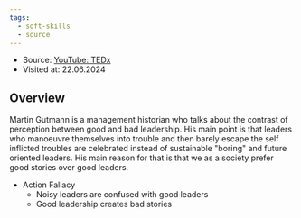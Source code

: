 ```yaml
---
tags:
  - soft-skills
  - source
---
```

- Source: [YouTube: TEDx](https://youtu.be/DU06c7f9fzc?si=-s2IzsROtXB0qg42)
- Visited at: 22.06.2024

## Overview

Martin Gutmann is a management historian who talks about the contrast of perception between good and bad leadership. His main point is that leaders who manoeuvre themselves into trouble and then barely escape the self inflicted troubles are celebrated instead of sustainable "boring" and future oriented leaders. His main reason for that is that we as a society prefer good stories over good leaders.  

- Action Fallacy
	- Noisy leaders are confused with good leaders
	- Good leadership creates bad stories